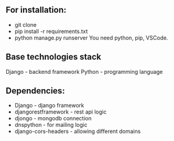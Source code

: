 ## For installation:

- git clone
- pip install -r requirements.txt
- python manage.py runserver
You need python, pip, VSCode.

## Base technologies stack

Django - backend framework
Python - programming language

## Dependencies:

- Django - django framework
- djangorestframework - rest api logic
- djongo - mongodb connection
- dnspython - for mailing logic
- django-cors-headers - allowing different domains